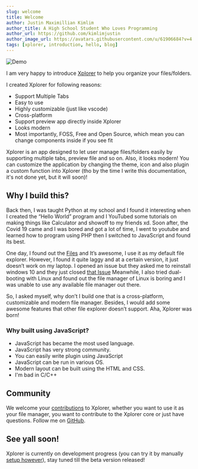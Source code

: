 ```yaml
---
slug: welcome
title: Welcome
author: Justin Maximillian Kimlim
author_title: A High School Student Who Loves Programming
author_url: https://github.com/kimlimjustin
author_image_url: https://avatars.githubusercontent.com/u/61906684?v=4
tags: [xplorer, introduction, hello, blog]
---
```

![Demo](https://camo.githubusercontent.com/7c638a81d598d3ebccdf5d4b213b7b88950fb2d186ef28796826014a671029c7/68747470733a2f2f64726976652e676f6f676c652e636f6d2f75633f6578706f72743d766965772669643d3153427555633042684334396472754a776e6457326d61625339616d546f73705a)

I am very happy to introduce [Xplorer](https://xplorer.vercel.app) to help you organize your files/folders.

I created Xplorer for following reasons:
* Support Multiple Tabs
* Easy to use
* Highly customizable (just like vscode)
* Cross-platform
* Support preview app directly inside Xplorer
* Looks modern
* Most importantly, FOSS, Free and Open Source, which mean you can change components inside if you see fit

Xplorer is an app designed to let user manage files/folders easily by supporting multiple tabs, preview file and so on. Also, it looks modern! You can customize the application by changing the theme, icon and also plugin a custom function into Xplorer (tho by the time I write this documentation, it's not done yet, but it will soon)!

## Why I build this?

Back then, I was taught Python at my school and I found it interesting when I created the “Hello World” program and I YouTubed some tutorials on making things like Calculator and showoff to my friends xd. Soon after, the Covid 19 came and I was bored and got a lot of time, I went to youtube and learned how to program using PHP then I switched to JavaScript and found its best. 

One day, I found out the [Files](https://files-community.github.io/) and It’s awesome, I use it as my default file explorer. However, I found it quite laggy and at a certain version, it just doesn’t work on my laptop. I opened an issue but they asked me to reinstall windows 10 and they just closed [that Issue](https://github.com/files-community/Files/issues/4287) Meanwhile, I also tried dual-booting with Linux and found out the file manager of Linux is boring and I was unable to use any available file manager out there.

So, I asked myself, why don’t I build one that is a cross-platform, customizable and modern file manager. Besides, I would add some awesome features that other file explorer doesn’t support. Aha, Xplorer was born!

### Why built using JavaScript?
- JavaScript has became the most used language.
- JavaScript has very strong community.
- You can easily write plugin using JavaScript
- JavaScript can be run in various OS.
- Modern layout can be built using the HTML and CSS.
- I'm bad in C/C++

## Community
We welcome your [contributions](https://xplorer.vercel.app/community/Contributing/) to Xplorer, whether you want to use it as your file manager, you want to contribute to the Xplorer core or just have questions. Follow me on [GitHub](https://github.com/kimlimjustin).

## See yall soon!
Xplorer is currently on development progress (you can try it by manually [setup however](https://xplorer.vercel.app/community/Contributing/#working-on-xplorer-code)), stay tuned till the beta version released!